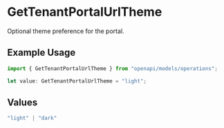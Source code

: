 # GetTenantPortalUrlTheme

Optional theme preference for the portal.

## Example Usage

```typescript
import { GetTenantPortalUrlTheme } from "openapi/models/operations";

let value: GetTenantPortalUrlTheme = "light";
```

## Values

```typescript
"light" | "dark"
```